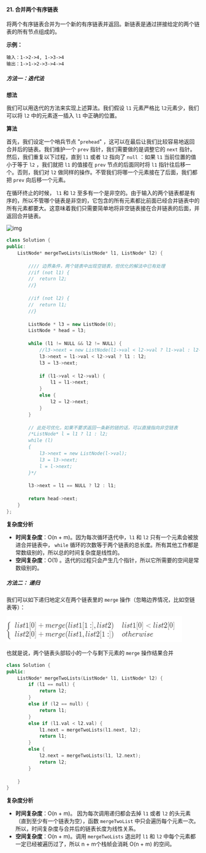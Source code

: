 #### 21. 合并两个有序链表

将两个有序链表合并为一个新的有序链表并返回。新链表是通过拼接给定的两个链表的所有节点组成的。 

**示例：**

```
输入：1->2->4, 1->3->4
输出：1->1->2->3->4->4
```



##### 方法一：迭代法

**想法**

我们可以用迭代的方法来实现上述算法。我们假设 `l1` 元素严格比 `l2`元素少，我们可以将 `l2` 中的元素逐一插入 `l1` 中正确的位置。

**算法**

首先，我们设定一个哨兵节点 "`prehead`" ，这可以在最后让我们比较容易地返回合并后的链表。我们维护一个 `prev` 指针，我们需要做的是调整它的 `next` 指针。然后，我们重复以下过程，直到 `l1` 或者 `l2` 指向了 `null` ：如果 `l1` 当前位置的值小于等于 `l2` ，我们就把 `l1` 的值接在 `prev` 节点的后面同时将 `l1` 指针往后移一个。否则，我们对 `l2` 做同样的操作。不管我们将哪一个元素接在了后面，我们都把 `prev` 向后移一个元素。

在循环终止的时候， `l1` 和 `l2` 至多有一个是非空的。由于输入的两个链表都是有序的，所以不管哪个链表是非空的，它包含的所有元素都比前面已经合并链表中的所有元素都要大。这意味着我们只需要简单地将非空链表接在合并链表的后面，并返回合并链表。



![img](https://pic.leetcode-cn.com/f6a8a3f573188706887808ef769ce3dc496e1bc3ef9b737e24498bd740442bb4-image.png)

```C++
class Solution {
public:
	ListNode* mergeTwoLists(ListNode* l1, ListNode* l2) {

		//// 边界条件，两个链表中出现空链表，但优化的解法中已有处理
		//if (not l1) {
		//	return l2;
		//}

		//if (not l2) {
		//	return l1;
		//}

		ListNode * l3 = new ListNode(0);
		ListNode * head = l3; 

		while (l1 != NULL && l2 != NULL) {
			//l3->next = new ListNode(l1->val < l2->val ? l1->val : l2->val);  可优化
			l3->next = l1->val < l2->val ? l1 : l2;
			l3 = l3->next;

			if (l1->val < l2->val) {
				l1 = l1->next;
			}
			else {
				l2 = l2->next;
			}
		}
		
		// 此处可优化，如果不要求返回一条新的链的话，可以直接指向非空链表
		/*ListNode* l = l1 ? l1 : l2;
		while (l)
		{
			l3->next = new ListNode(l->val);
			l3 = l3->next;
			l = l->next;
		}*/

		l3->next = l1 == NULL ? l2 : l1;

		return head->next;
	}
};
```





**复杂度分析**

- **时间复杂度**：O(n + m)。因为每次循环迭代中，`l1` 和 `l2` 只有一个元素会被放进合并链表中， `while` 循环的次数等于两个链表的总长度。所有其他工作都是常数级别的，所以总的时间复杂度是线性的。
- **空间复杂度**：O(1) 。迭代的过程只会产生几个指针，所以它所需要的空间是常数级别的。



##### 方法二： 递归

我们可以如下递归地定义在两个链表里的 `merge` 操作（忽略边界情况，比如空链表等）：

 ![1584778264501](.\images\1584778264501.png)



也就是说，两个链表头部较小的一个与剩下元素的 `merge` 操作结果合并

```C++
class Solution {
public:
	ListNode* mergeTwoLists(ListNode* l1, ListNode* l2) {
        if (l1 == null) {
            return l2;
        }
        else if (l2 == null) {
            return l1;
        }
        else if (l1.val < l2.val) {
            l1.next = mergeTwoLists(l1.next, l2);
            return l1;
        }
        else {
            l2.next = mergeTwoLists(l1, l2.next);
            return l2;
        }

    }
}
```



**复杂度分析**

- **时间复杂度**：O(n + m)。 因为每次调用递归都会去掉 `l1` 或者 `l2` 的头元素（直到至少有一个链表为空），函数 `mergeTwoList` 中只会遍历每个元素一次。所以，时间复杂度与合并后的链表长度为线性关系。
- **空间复杂度**：O(n + m)。调用 `mergeTwoLists` 退出时 `l1` 和 `l2` 中每个元素都一定已经被遍历过了，所以 n + m个栈帧会消耗 O(n + m) 的空间。